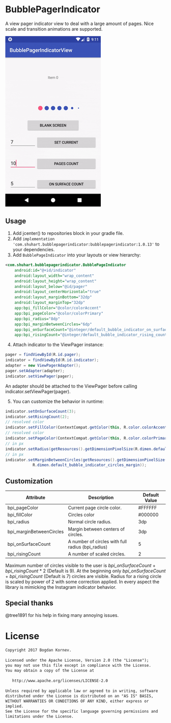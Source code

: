 # BubblePagerIndicator
A view pager indicator view to deal with a large amount of pages. Nice scale and transition animations are supported.

<img src="/images/sample.gif" alt="Sample" width="300px" />

Usage
-----

1. Add jcenter() to repositories block in your gradle file.
2. Add `implementation 'com.shuhart.bubblepagerindicator:bubblepagerindicator:1.0.13'` to your dependencies.
3. Add `BubblePageIndicator` into your layouts or view hierarchy:

```xml
<com.shuhart.bubblepagerindicator.BubblePageIndicator
    android:id="@+id/indicator"
    android:layout_width="wrap_content"
    android:layout_height="wrap_content"
    android:layout_below="@id/pager"
    android:layout_centerHorizontal="true"
    android:layout_marginBottom="32dp"
    android:layout_marginTop="32dp"
    app:bpi_fillColor="@color/colorAccent"
    app:bpi_pageColor="@color/colorPrimary"
    app:bpi_radius="8dp"
    app:bpi_marginBetweenCircles="6dp"
    app:bpi_onSurfaceCount="@integer/default_bubble_indicator_on_surface_count"
    app:bpi_risingCount="@integer/default_bubble_indicator_rising_count"/>

```

4. Attach indicator to the ViewPager instance:

```java
pager = findViewById(R.id.pager);
indicator = findViewById(R.id.indicator);
adapter = new ViewPagerAdapter();
pager.setAdapter(adapter);
indicator.setViewPager(pager);
```
An adapter should be attached to the ViewPager before calling indicator.setViewPager(pager).

5. You can customize the behavior in runtime:
```java
indicator.setOnSurfaceCount(3);
indicator.setRisingCount(2);
// resolved color
indicator.setFillColor(ContextCompat.getColor(this, R.color.colorAccent));
// resolved color
indicator.setPageColor(ContextCompat.getColor(this, R.color.colorPrimary));
// in px
indicator.setRadius(getResources().getDimensionPixelSize(R.dimen.default_bubble_indicator_radius));
// in px
indicator.setMarginBetweenCircles(getResources().getDimensionPixelSize(
            R.dimen.default_bubble_indicator_circles_margin));
```

## Customization
| Attribute| Description | Default Value |
|-----------------------|-----------------------|--------|
| bpi_pageColor | Current page circle color. | #FFFFFF |
| bpi_fillColor | Circles color | #000000 |
| bpi_radius | Normal circle radius. | 3dp |
| bpi_marginBetweenCircles | Margin between centers of circles. | 3dp |
| bpi_onSurfaceCount | A number of circles with full radius (bpi_radius) | 5 |
| bpi_risingCount | A number of scaled circles. | 2 |

Maximum number of circles visible to the user is *bpi_onSurfaceCount* + *bpi_risingCount* * 2 (Default is 9).
At the beginning only *bpi_onSurfaceCount* + *bpi_risingCount* (Default is 7) circles are visible.
Radius for a rising circle is scaled by power of 2 with some correction applied.
In every aspect the library is mimicking the Instagram indicator behavior.

## Special thanks
@tree1891 for his help in fixing many annoying issues.

License
=======

    Copyright 2017 Bogdan Kornev.

    Licensed under the Apache License, Version 2.0 (the "License");
    you may not use this file except in compliance with the License.
    You may obtain a copy of the License at

       http://www.apache.org/licenses/LICENSE-2.0

    Unless required by applicable law or agreed to in writing, software
    distributed under the License is distributed on an "AS IS" BASIS,
    WITHOUT WARRANTIES OR CONDITIONS OF ANY KIND, either express or implied.
    See the License for the specific language governing permissions and
    limitations under the License.
